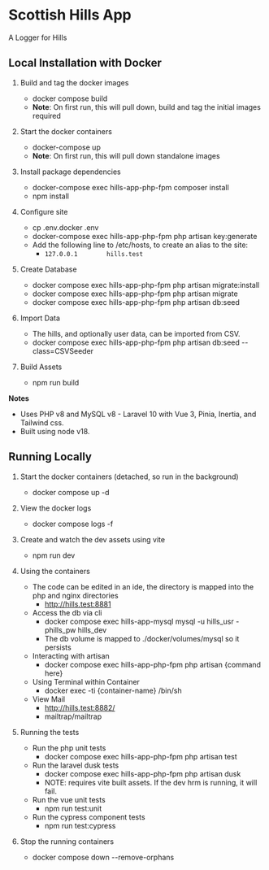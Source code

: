 # Scottish Hills App

A Logger for Hills

## Local Installation with Docker

1. Build and tag the docker images

    - docker compose build
    - **Note**: On first run, this will pull down, build and tag the initial images required

2. Start the docker containers

    - docker-compose up
    - **Note**: On first run, this will pull down standalone images

3. Install package dependencies

    - docker-compose exec hills-app-php-fpm composer install
    - npm install

4. Configure site

    - cp .env.docker .env
    - docker-compose exec hills-app-php-fpm php artisan key:generate
    - Add the following line to /etc/hosts, to create an alias to the site:
        - `127.0.0.1        hills.test`

5. Create Database

    - docker compose exec hills-app-php-fpm php artisan migrate:install
    - docker compose exec hills-app-php-fpm php artisan migrate
    - docker compose exec hills-app-php-fpm php artisan db:seed

6. Import Data

    - The hills, and optionally user data, can be imported from CSV.
    - docker compose exec hills-app-php-fpm php artisan db:seed --class=CSVSeeder

7. Build Assets

    - npm run build

**Notes**

-   Uses PHP v8 and MySQL v8 - Laravel 10 with Vue 3, Pinia, Inertia, and Tailwind css.
-   Built using node v18.

## Running Locally

1. Start the docker containers (detached, so run in the background)

    - docker compose up -d

2. View the docker logs

    - docker compose logs -f

3. Create and watch the dev assets using vite

    - npm run dev

4. Using the containers

    - The code can be edited in an ide, the directory is mapped into the php and nginx directories
        - http://hills.test:8881
    - Access the db via cli
        - docker compose exec hills-app-mysql mysql -u hills_usr -phills_pw hills_dev
        - The db volume is mapped to ./docker/volumes/mysql so it persists
    - Interacting with artisan
        - docker compose exec hills-app-php-fpm php artisan {command here}
    - Using Terminal within Container
        - docker exec -ti {container-name} /bin/sh
    - View Mail
        - http://hills.test:8882/
        - mailtrap/mailtrap

5. Running the tests

    - Run the php unit tests
        - docker compose exec hills-app-php-fpm php artisan test
    - Run the laravel dusk tests
        - docker compose exec hills-app-php-fpm php artisan dusk
        - NOTE: requires vite built assets. If the dev hrm is running, it will fail.
    - Run the vue unit tests
        - npm run test:unit
    - Run the cypress component tests
        - npm run test:cypress

6. Stop the running containers
    - docker compose down --remove-orphans
